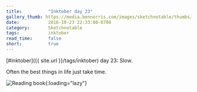 ```yaml
---
title:          "Inktober day 23"
gallery_thumb: https://media.bennorris.com/images/sketchnotable/thumbs/inktober-day-23.jpg
date:           2016-10-23 22:33:00-0700
category:       Sketchnotable
tags:           inktober
read_time:      false
short:          true
---
```

[#inktober]({{ site.url }}/tags/inktober) day 23: Slow.

Often the best things in life just take time.

![Reading book](https://media.bennorris.com/images/sketchnotable/inktober-2016/inktober-day-23.jpg){:loading="lazy"}
